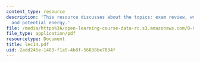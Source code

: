 ```yaml
---
content_type: resource
description: 'This resource discusses about the topics: exam review, work/energy,
  and potential energy.'
file: /media/https%3A/open-learning-course-data-rc.s3.amazonaws.com/8-01l-physics-i-classical-mechanics-fall-2005/2add246e1483f1a54b8f56838be7834f_lec14.pdf
file_type: application/pdf
resourcetype: Document
title: lec14.pdf
uid: 2add246e-1483-f1a5-4b8f-56838be7834f
---
```

